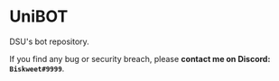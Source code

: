 # UniBOT
DSU's bot repository.

If you find any bug or security breach, please **contact me on Discord: `Biskweet#9999`**.

